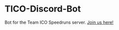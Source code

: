 # TICO-Discord-Bot
 
Bot for the Team ICO Speedruns server. [Join us here!](https://discord.gg/c76PBk3GDg)
